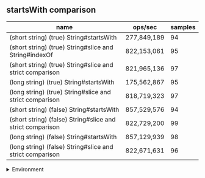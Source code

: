 ## startsWith comparison

|name|ops/sec|samples|
|-|-|-|
|(short string) (true) String#startsWith|277,849,189|94|
|(short string) (true) String#slice and String#indexOf|822,153,061|95|
|(short string) (true) String#slice and strict comparison|821,965,136|97|
|(long string) (true) String#startsWith|175,562,867|95|
|(long string) (true) String#slice and strict comparison|818,719,323|97|
|(short string) (false) String#startsWith|857,529,576|94|
|(short string) (false) String#slice and strict comparison|822,729,200|99|
|(long string) (false) String#startsWith|857,129,939|98|
|(long string) (false) String#slice and strict comparison|822,671,631|96|


<details>
<summary>Environment</summary>

* __Machine:__ linux x64 | 4 vCPUs | 15.6GB Mem
* __Run:__ Tue Apr 23 2024 13:54:04 GMT+0000 (Coordinated Universal Time)
</details>

<!--
{"environment":{"platform":"linux","arch":"x64","cpus":4,"totalMemory":15.606494903564453},"benchmarks":[{"name":"(short string) (true) String#startsWith","opsSec":277849188.56843656,"samples":5},{"name":"(short string) (true) String#slice and String#indexOf","opsSec":822153060.963271,"samples":9},{"name":"(short string) (true) String#slice and strict comparison","opsSec":821965136.0638763,"samples":6},{"name":"(long string) (true) String#startsWith","opsSec":175562867.48154357,"samples":7},{"name":"(long string) (true) String#slice and strict comparison","opsSec":818719323.2334722,"samples":6},{"name":"(short string) (false) String#startsWith","opsSec":857529575.862612,"samples":8},{"name":"(short string) (false) String#slice and strict comparison","opsSec":822729200.0739644,"samples":7},{"name":"(long string) (false) String#startsWith","opsSec":857129938.6076405,"samples":6},{"name":"(long string) (false) String#slice and strict comparison","opsSec":822671630.8047836,"samples":6}]}-->
